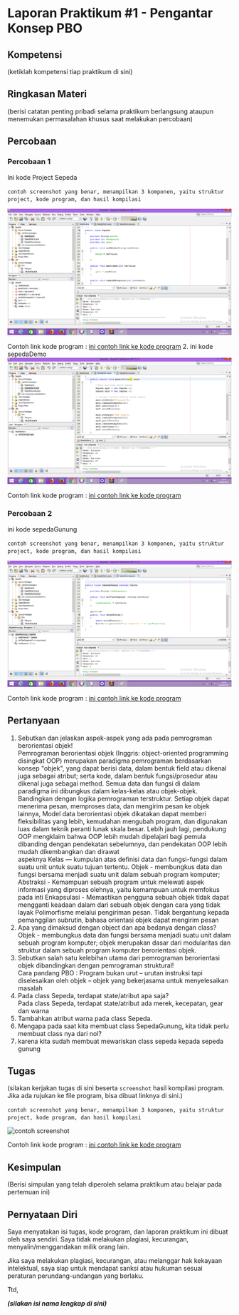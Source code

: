 # Laporan Praktikum #1 - Pengantar Konsep PBO

## Kompetensi

(ketiklah kompetensi tiap praktikum di sini)

## Ringkasan Materi

(berisi catatan penting pribadi selama praktikum berlangsung ataupun menemukan permasalahan khusus saat melakukan percobaan)

## Percobaan

### Percobaan 1

Ini kode Project Sepeda

`contoh screenshot yang benar, menampilkan 3 komponen, yaitu struktur project, kode program, dan hasil kompilasi`

![contoh screenshot](img/sepeda.png)

Contoh link kode program : [ini contoh link ke kode program](../../src/sepeda.java)
2. ini kode sepedaDemo<br>
![contoh screenshot](img/sepedaDemo.png)

Contoh link kode program : [ini contoh link ke kode program](../../src/sepedaDemo.java)

### Percobaan 2

ini kode sepedaGunung

`contoh screenshot yang benar, menampilkan 3 komponen, yaitu struktur project, kode program, dan hasil kompilasi`

![contoh screenshot](img/sepedaGunung.png)

Contoh link kode program : [ini contoh link ke kode program](../../src/sepedaGunung.java)

## Pertanyaan

1. Sebutkan dan jelaskan aspek-aspek yang ada pada pemrograman berorientasi objek!<br>
    Pemrograman berorientasi objek (Inggris: object-oriented programming disingkat OOP) merupakan paradigma pemrograman berdasarkan konsep "objek", yang dapat berisi data, dalam bentuk field atau dikenal juga sebagai atribut; serta kode, dalam bentuk fungsi/prosedur atau dikenal juga sebagai method. Semua data dan fungsi di dalam paradigma ini dibungkus dalam kelas-kelas atau objek-objek. Bandingkan dengan logika pemrograman terstruktur. Setiap objek dapat menerima pesan, memproses data, dan mengirim pesan ke objek lainnya,
Model data berorientasi objek dikatakan dapat memberi fleksibilitas yang lebih, kemudahan mengubah program, dan digunakan luas dalam teknik peranti lunak skala besar. Lebih jauh lagi, pendukung OOP mengklaim bahwa OOP lebih mudah dipelajari bagi pemula dibanding dengan pendekatan sebelumnya, dan pendekatan OOP lebih mudah dikembangkan dan dirawat<br>
aspeknya
Kelas — kumpulan atas definisi data dan fungsi-fungsi dalam suatu unit untuk suatu tujuan tertentu.
Objek - membungkus data dan fungsi bersama menjadi suatu unit dalam sebuah program komputer;
Abstraksi - Kemampuan sebuah program untuk melewati aspek informasi yang diproses olehnya, yaitu kemampuan untuk memfokus pada inti
Enkapsulasi - Memastikan pengguna sebuah objek tidak dapat mengganti keadaan dalam dari sebuah objek dengan cara yang tidak layak
Polimorfisme melalui pengiriman pesan. Tidak bergantung kepada pemanggilan subrutin, bahasa orientasi objek dapat mengirim pesan
2. Apa yang dimaksud dengan object dan apa bedanya dengan class?<br>
Objek - membungkus data dan fungsi bersama menjadi suatu unit dalam sebuah program komputer; objek merupakan dasar dari modularitas dan struktur dalam sebuah program komputer berorientasi objek.
3. Sebutkan salah satu kelebihan utama dari pemrograman berorientasi objek dibandingkan
   dengan pemrograman struktural!<br>
   Cara pandang PBO : Program bukan urut – urutan instruksi tapi diselesaikan oleh objek – objek yang bekerjasama untuk menyelesaikan masalah
4. Pada class Sepeda, terdapat state/atribut apa saja?<br>
Pada class Sepeda, terdapat state/atribut ada merek, kecepatan, gear dan warna
5. Tambahkan atribut warna pada class Sepeda.<br>
6. Mengapa pada saat kita membuat class SepedaGunung, kita tidak perlu membuat class nya dari
nol?<br>
6.	karena kita sudah membuat mewariskan class sepeda kepada sepeda gunung

## Tugas

(silakan kerjakan tugas di sini beserta `screenshot` hasil kompilasi program. Jika ada rujukan ke file program, bisa dibuat linknya di sini.)

`contoh screenshot yang benar, menampilkan 3 komponen, yaitu struktur project, kode program, dan hasil kompilasi`

![contoh screenshot](img/contoh-schot1.PNG)

Contoh link kode program : [ini contoh link ke kode program](../../src/1_Pengantar_Konsep_PBO/Contoh12345Habibie.java)

## Kesimpulan

(Berisi simpulan yang telah diperoleh selama praktikum atau belajar pada pertemuan ini)

## Pernyataan Diri

Saya menyatakan isi tugas, kode program, dan laporan praktikum ini dibuat oleh saya sendiri. Saya tidak melakukan plagiasi, kecurangan, menyalin/menggandakan milik orang lain.

Jika saya melakukan plagiasi, kecurangan, atau melanggar hak kekayaan intelektual, saya siap untuk mendapat sanksi atau hukuman sesuai peraturan perundang-undangan yang berlaku.

Ttd,

***(silakan isi nama lengkap di sini)***
